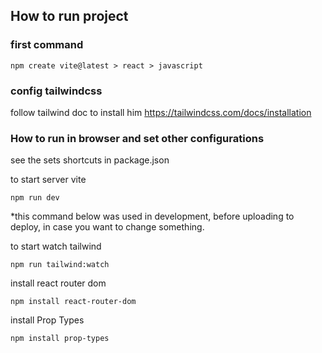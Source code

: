 ## How to run project 

### first command 
```
npm create vite@latest > react > javascript

```

### config tailwindcss

follow tailwind doc to install him
https://tailwindcss.com/docs/installation

### How to run in browser and set other configurations
see the sets shortcuts in package.json

to start server vite
```
npm run dev
```

*this command below was used in development, before uploading to deploy, in case you want to change something.

to start watch tailwind
```
npm run tailwind:watch
```

install react router dom 
```
npm install react-router-dom
```

install Prop Types
```
npm install prop-types
```

